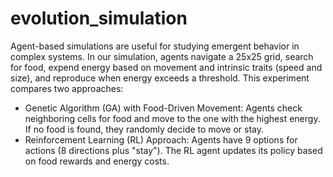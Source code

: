 # evolution_simulation
Agent-based simulations are useful for studying emergent behavior in complex systems. In our simulation, agents navigate a 25x25 grid, search for food, expend energy based on movement and intrinsic traits (speed and size), and reproduce when energy exceeds a threshold. This experiment compares two approaches:
- Genetic Algorithm (GA) with Food-Driven Movement: Agents check neighboring cells for food and move to the one with the highest energy. If no food is found, they randomly decide to move or stay.
- Reinforcement Learning (RL) Approach: Agents have 9 options for actions (8 directions plus "stay"). The RL agent updates its policy based on food rewards and energy costs.
